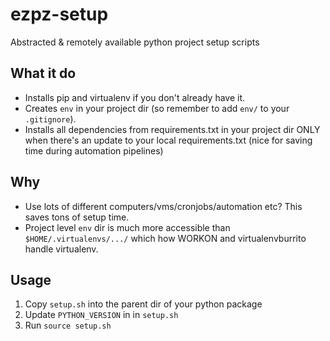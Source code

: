 # ezpz-setup
Abstracted &amp; remotely available python project setup scripts

## What it do
- Installs pip and virtualenv if you don't already have it.
- Creates `env` in your project dir (so remember to add `env/` to your `.gitignore`).
- Installs all dependencies from requirements.txt in your project dir ONLY when there's an update to your local requirements.txt (nice for saving time during automation pipelines)

## Why
- Use lots of different computers/vms/cronjobs/automation etc? This saves tons of setup time.
- Project level `env` dir is much more accessible than `$HOME/.virtualenvs/.../` which how WORKON and virtualenvburrito handle virtualenv.

## Usage
1. Copy `setup.sh` into the parent dir of your python package
2. Update `PYTHON_VERSION` in in `setup.sh`
3. Run `source setup.sh`
